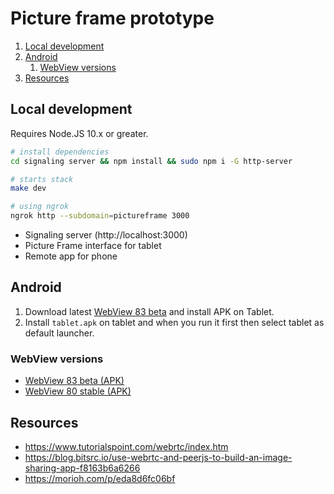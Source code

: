 # Picture frame prototype

1. [Local development](#local-development)
2. [Android](#android)
   1. [WebView versions](#webview-versions)
3. [Resources](#resources)

## Local development

Requires Node.JS 10.x or greater.

```bash
# install dependencies
cd signaling server && npm install && sudo npm i -G http-server

# starts stack
make dev

# using ngrok
ngrok http --subdomain=pictureframe 3000
```

- Signaling server (http://localhost:3000)
- Picture Frame interface for tablet
- Remote app for phone

## Android

1. Download latest [WebView 83 beta](https://www.apkmirror.com/apk/google-inc/android-system-webview/android-system-webview-83-0-4103-60-release/android-system-webview-83-0-4103-60-2-android-apk-download/download/) and install APK on Tablet.
2. Install `tablet.apk` on tablet and when you run it first then select tablet as default launcher.


### WebView versions

- [WebView 83 beta (APK)](https://www.apkmirror.com/apk/google-inc/android-system-webview/android-system-webview-83-0-4103-60-release/android-system-webview-83-0-4103-60-2-android-apk-download/download/)
- [WebView 80 stable (APK)](https://www.apkmirror.com/apk/google-inc/android-system-webview/android-system-webview-81-0-4044-138-release/android-system-webview-81-0-4044-138-2-android-apk-download/)


## Resources

- https://www.tutorialspoint.com/webrtc/index.htm
- https://blog.bitsrc.io/use-webrtc-and-peerjs-to-build-an-image-sharing-app-f8163b6a6266
- https://morioh.com/p/eda8d6fc06bf
